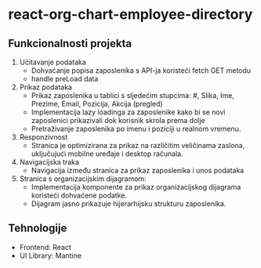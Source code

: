 # **react-org-chart-employee-directory**

## **Funkcionalnosti projekta**

1. Učitavanje podataka
   - Dohvaćanje popisa zaposlenika s API-ja koristeći fetch GET metodu
   - handle preLoad data
2. Prikaz podataka
   - Prikaz zaposlenika u tablici s sljedećim stupcima: #, Slika, Ime, Prezime, Email, Pozicija, Akcija (pregled)
   - Implementacija lazy loadinga za zaposlenike kako bi se novi zaposlenici prikazivali dok korisnik skrola prema dolje
   - Pretraživanje zaposlenika po imenu i poziciji u realnom vremenu.
3. Responzivnost
   - Stranica je optimizirana za prikaz na različitim veličinama zaslona, uključujući mobilne uređaje i desktop računala.
4. Navigacijska traka
   - Navigacija između stranica za prikaz zaposlenika i unos podataka
5. Stranica s organizacijskim dijagramom:
   - Implementacija komponente za prikaz organizacijskog dijagrama koristeći dohvaćene podatke.
   - Dijagram jasno prikazuje hijerarhijsku strukturu zaposlenika.
  
 ## Tehnologije
 - Frontend: React
 - UI Library: Mantine

